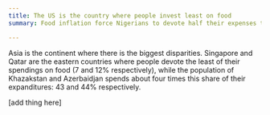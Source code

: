 ```yaml
---
title: The US is the country where people invest least on food
summary: Food inflation force Nigerians to devote half their expenses to food. People living in the States only spend 6,5% of their money on food.

---
```


Asia is the continent where there is the biggest disparities. Singapore and Qatar are the eastern countries where people devote the least of their spendings on food (7 and 12% respectively), while the population of Khazakstan and Azerbaidjan spends about four times this share of their expanditures: 43 and 44% respectively.

[add thing here]